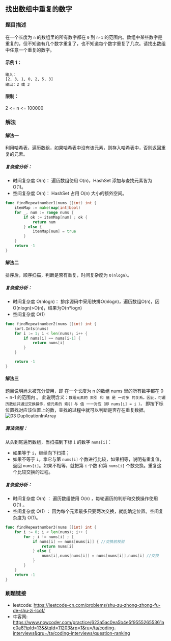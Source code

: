 ## 找出数组中重复的数字

### 题目描述
在一个长度为 `n` 的数组里的所有数字都在 `0` 到 `n-1` 的范围内。数组中某些数字是重复的，但不知道有几个数字重复了，也不知道每个数字重复了几次。请找出数组中任意一个重复的数字。 
#### 示例 1：
``` 
输入：
[2, 3, 1, 0, 2, 5, 3]
输出：2 或 3 
```
#### 限制：
2 <= n <= 100000

### 解法

#### 解法一
利用哈希表，遍历数组，如果哈希表中没有该元素，则存入哈希表中，否则返回重复的元素。 
##### 复杂度分析：
- 时间复杂度 O(n)： 遍历数组使用 O(n)，HashSet 添加与查找元素皆为 O(1)。
- 空间复杂度 O(n)： HashSet 占用 O(n) 大小的额外空间。
``` go
func findRepeatnumber1(nums []int) int {
	itemMap := make(map[int]bool)
	for _, num := range nums {
		if ok := itemMap[num] ; ok {
			return num
		} else {
			itemMap[num] = true
		}
	}
	return -1
}

```

#### 解法二
排序后，顺序扫描，判断是否有重复，时间复杂度为 `O(nlogn)`。
##### 复杂度分析：
- 时间复杂度 O(nlogn)： 排序源码中采用快排O(nlogn)，遍历数组O(n)，因O(nlogn)>O(n)，结果为O(n*logn)
- 空间复杂度 O(1)
``` go
func findRepeatnumber2(nums []int) int {
	sort.Ints(nums)
	for i := 1; i < len(nums); i++ {
		if nums[i] == nums[i-1] {
			return nums[i]
		}
	}

	return -1
}
```

#### 解法三
题目说明尚未被充分使用，即 在一个长度为 n 的数组 nums 里的所有数字都在 0 ~ n-1 的范围内 。 
此说明含义：`数组元素的 索引 和 值 是 一对多 的关系。因此，可遍历数组并通过交换操作，使元素的 索引 与 值 一一对应（即 nums[i] = i ）。` 即按下标位置找对应该位置上的数，查找的过程中就可以判断是否存在重复数据。
![03 DuplicationInArray](images/1.png)


##### 算法流程：
从头到尾遍历数组，当扫描到下标 `i` 的数字 `nums[i]`：
- 如果等于 `i`，继续向下扫描；
- 如果不等于 `i`，拿它与第 `nums[i]` 个数进行比较，如果相等，说明有重复值，返回 `nums[i]`。如果不相等，就把第 `i` 个数 和第 `nums[i]` 个数交换。重复这个比较交换的过程。

 
##### 复杂度分析：
- 时间复杂度 O(n) ： 遍历数组使用 O(n) ，每轮遍历的判断和交换操作使用 O(1) 。
- 空间复杂度 O(1) ： 因为每个元素最多只要两次交换，就能确定位置。空间复杂度为 O(1)。
``` go
func findRepeatnumber3(nums []int) int {
	for i := 0; i < len(nums); i++ {
		for ; i != nums[i] ; {
			if nums[i] == nums[nums[i]] { //交换前校验
				return nums[i]
			} else {
				nums[i],nums[nums[i]] = nums[nums[i]],nums[i] //交换
			}
		}
	}
	return -1
}
```

### 刷题链接
- leetcode: https://leetcode-cn.com/problems/shu-zu-zhong-zhong-fu-de-shu-zi-lcof/
- 牛客网: https://www.nowcoder.com/practice/623a5ac0ea5b4e5f95552655361ae0a8?tpId=13&&tqId=11203&rp=1&ru=/ta/coding-interviews&qru=/ta/coding-interviews/question-ranking